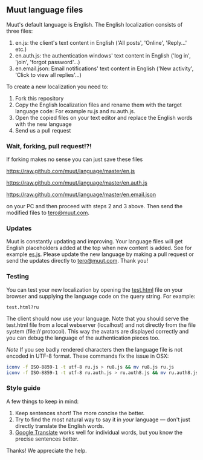 


## Muut language files

Muut's default language is English. The English localization consists of three files:

1. en.js: the client's text content in English ('All posts', 'Online', 'Reply...' etc.)
2. en.auth.js: the authentication windows' text content in English ('log in', 'join', 'forgot password'...)
3. en.email.json: Email notifications' text content in English ('New activity', 'Click to view all replies'...)

To create a new localization you need to:

1. Fork this repository
2. Copy the English localization files and rename them with the target language code: For example ru.js and ru.auth.js.
3. Open the copied files on your text editor and replace the English words with the new language
4. Send us a pull request

### Wait, forking, pull request!?!

If forking makes no sense you can just save these files

https://raw.github.com/muut/language/master/en.js

https://raw.github.com/muut/language/master/en.auth.js

https://raw.github.com/muut/language/master/en.email.json

on your PC and then proceed with steps 2 and 3 above. Then send the modified files to tero@muut.com.


### Updates

Muut is constantly updating and improving. Your language files will get English placeholders added at the top when new content is added. See for example [es.js](es.js#L7). Please update the new language by making a pull request or send the updates directly to tero@muut.com. Thank you!


### Testing

You can test your new localization by opening the [test.html](test.html) file on your browser and supplying the language code on the query string. For example:

`test.html?ru`

The client should now use your language. Note that you should serve the test.html file from a local webserver (localhost) and not directly from the file system (file:// protocol). This way the avatars are displayed correctly and you can debug the language of the authentication pieces too.


*Note* If you see badly rendered characters then the language file is not encoded in UTF-8 format. These commands fix the issue in OSX:

``` sh
iconv -f ISO-8859-1 -t utf-8 ru.js > ru8.js && mv ru8.js ru.js
iconv -f ISO-8859-1 -t utf-8 ru.auth.js > ru.auth8.js && mv ru.auth8.js ru.auth.js
```

### Style guide

A few things to keep in mind:

1. Keep sentences short! The more concise the better.
2. Try to find the most natural way to say it in *your* language — don't just directly translate the English words.
3. [Google Translate](http://translate.google.com/) works well for individual words, but you know the precise sentences better.

Thanks! We appreciate the help.
